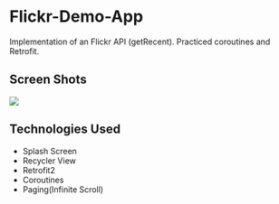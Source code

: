 # Flickr-Demo-App
Implementation of an Flickr API (getRecent). Practiced coroutines and Retrofit.

## Screen Shots
![](https://media.giphy.com/media/lqYVZwTgrorr9440Mv/giphy.gif)

## Technologies Used

- Splash Screen
- Recycler View
- Retrofit2
- Coroutines
- Paging(Infinite Scroll)



